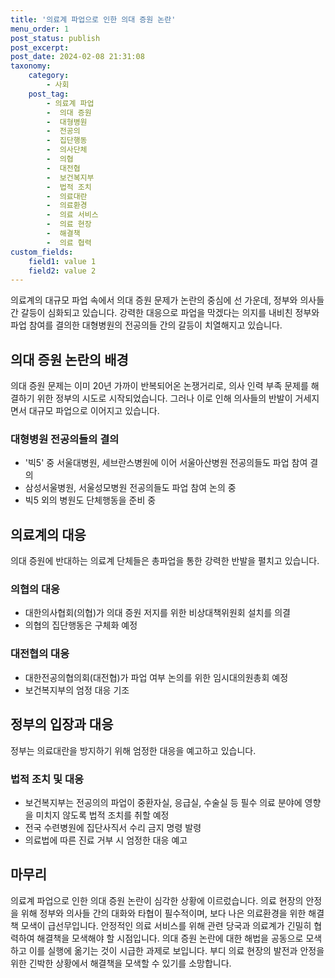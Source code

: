 ```yaml
---
title: '의료계 파업으로 인한 의대 증원 논란'
menu_order: 1
post_status: publish
post_excerpt: 
post_date: 2024-02-08 21:31:08
taxonomy:
    category:
        - 사회
    post_tag:
        - 의료계 파업
        -  의대 증원
        -  대형병원
        -  전공의
        -  집단행동
        -  의사단체
        -  의협
        -  대전협
        -  보건복지부
        -  법적 조치
        -  의료대란
        -  의료환경
        -  의료 서비스
        -  의료 현장
        -  해결책
        -  의료 협력
custom_fields:
    field1: value 1
    field2: value 2
---
```


의료계의 대규모 파업 속에서 의대 증원 문제가 논란의 중심에 선 가운데, 정부와 의사들 간 갈등이 심화되고 있습니다. 강력한 대응으로 파업을 막겠다는 의지를 내비친 정부와 파업 참여를 결의한 대형병원의 전공의들 간의 갈등이 치열해지고 있습니다.
## 의대 증원 논란의 배경
의대 증원 문제는 이미 20년 가까이 반복되어온 논쟁거리로, 의사 인력 부족 문제를 해결하기 위한 정부의 시도로 시작되었습니다. 그러나 이로 인해 의사들의 반발이 거세지면서 대규모 파업으로 이어지고 있습니다.
### 대형병원 전공의들의 결의
- '빅5' 중 서울대병원, 세브란스병원에 이어 서울아산병원 전공의들도 파업 참여 결의
- 삼성서울병원, 서울성모병원 전공의들도 파업 참여 논의 중
- 빅5 외의 병원도 단체행동을 준비 중
## 의료계의 대응
의대 증원에 반대하는 의료계 단체들은 총파업을 통한 강력한 반발을 펼치고 있습니다.
### 의협의 대응
- 대한의사협회(의협)가 의대 증원 저지를 위한 비상대책위원회 설치를 의결
- 의협의 집단행동은 구체화 예정
### 대전협의 대응
- 대한전공의협의회(대전협)가 파업 여부 논의를 위한 임시대의원총회 예정
- 보건복지부의 엄정 대응 기조
## 정부의 입장과 대응
정부는 의료대란을 방지하기 위해 엄정한 대응을 예고하고 있습니다.
### 법적 조치 및 대응
- 보건복지부는 전공의의 파업이 중환자실, 응급실, 수술실 등 필수 의료 분야에 영향을 미치지 않도록 법적 조치를 취할 예정
- 전국 수련병원에 집단사직서 수리 금지 명령 발령
- 의료법에 따른 진료 거부 시 엄정한 대응 예고
## 마무리
의료계 파업으로 인한 의대 증원 논란이 심각한 상황에 이르렀습니다. 의료 현장의 안정을 위해 정부와 의사들 간의 대화와 타협이 필수적이며, 보다 나은 의료환경을 위한 해결책 모색이 급선무입니다. 안정적인 의료 서비스를 위해 관련 당국과 의료계가 긴밀히 협력하여 해결책을 모색해야 할 시점입니다. 의대 증원 논란에 대한 해법을 공동으로 모색하고 이를 실행에 옮기는 것이 시급한 과제로 보입니다. 부디 의료 현장의 발전과 안정을 위한 긴박한 상황에서 해결책을 모색할 수 있기를 소망합니다.
